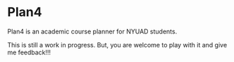 # Plan4
Plan4 is an academic course planner for NYUAD students.


This is still a work in progress. But, you are welcome to play with it and give me feedback!!!
